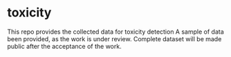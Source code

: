 # toxicity
This repo provides the collected data for toxicity detection
A sample of data been provided, as the work is under review. Complete dataset will be made public after the acceptance of the work.
